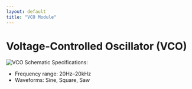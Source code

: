 ```yaml
---
layout: default
title: "VCO Module"
---
```

# Voltage-Controlled Oscillator (VCO)
![VCO Schematic](/assets/images/vco-schematic.png)
Specifications:
- Frequency range: 20Hz–20kHz
- Waveforms: Sine, Square, Saw